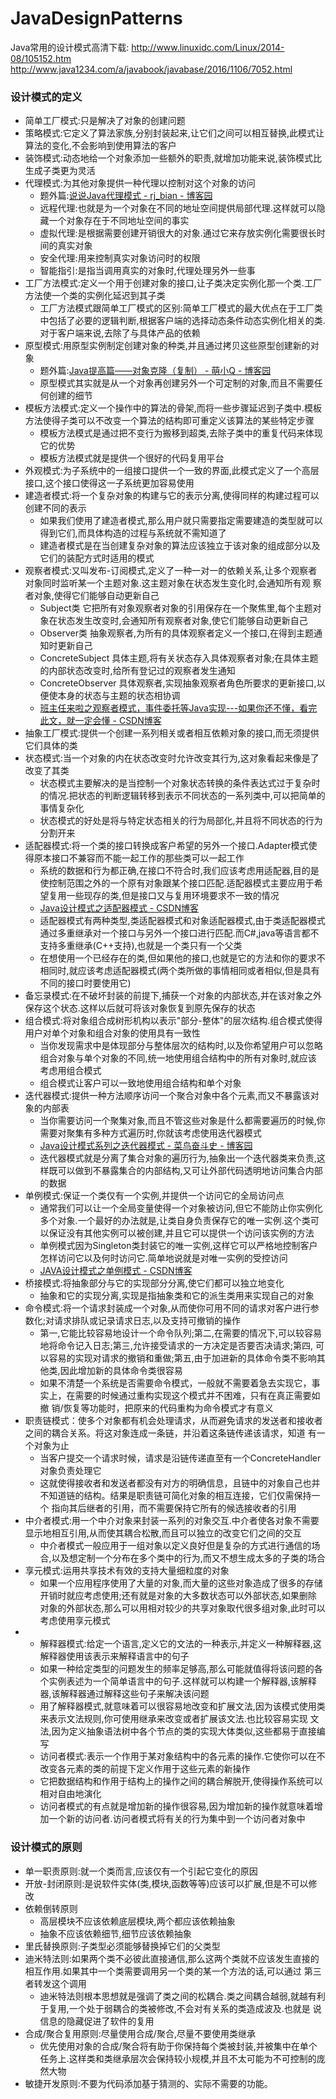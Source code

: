 # JavaDesignPatterns
Java常用的设计模式高清下载:
http://www.linuxidc.com/Linux/2014-08/105152.htm
http://www.java1234.com/a/javabook/javabase/2016/1106/7052.html


### 设计模式的定义
* 简单工厂模式:只是解决了对象的创建问题
* 策略模式:它定义了算法家族,分别封装起来,让它们之间可以相互替换,此模式让算法的变化,不会影响到使用算法的客户
* 装饰模式:动态地给一个对象添加一些额外的职责,就增加功能来说,装饰模式比生成子类更为灵活
* 代理模式:为其他对象提供一种代理以控制对这个对象的访问
   * 题外篇:[说说Java代理模式 - rj_bian - 博客园](https://www.cnblogs.com/chinajava/p/5880870.html) 
   * 远程代理:也就是为一个对象在不同的地址空间提供局部代理.这样就可以隐藏一个对象存在于不同地址空间的事实
   * 虚拟代理:是根据需要创建开销很大的对象.通过它来存放实例化需要很长时间的真实对象
   * 安全代理:用来控制真实对象访问时的权限
   * 智能指引:是指当调用真实的对象时,代理处理另外一些事
* 工厂方法模式:定义一个用于创建对象的接口,让子类决定实例化那一个类.工厂方法使一个类的实例化延迟到其子类
   * 工厂方法模式跟简单工厂模式的区别:简单工厂模式的最大优点在于工厂类中包括了必要的逻辑判断,根据客户端的选择动态条件动态实例化相关的类.
     对于客户端来说,去除了与具体产品的依赖
* 原型模式:用原型实例制定创建对象的种类,并且通过拷贝这些原型创建新的对象
   * 题外篇:[Java提高篇——对象克隆（复制） - 萌小Q - 博客园](https://www.cnblogs.com/Qian123/p/5710533.html)
   * 原型模式其实就是从一个对象再创建另外一个可定制的对象,而且不需要任何创建的细节 
* 模板方法模式:定义一个操作中的算法的骨架,而将一些步骤延迟到子类中.模板方法使得子类可以不改变一个算法的结构即可重定义该算法的某些特定步骤
   * 模板方法模式是通过把不变行为搬移到超类,去除子类中的重复代码来体现它的优势
   * 模板方法模式就是提供一个很好的代码复用平台
* 外观模式:为子系统中的一组接口提供一个一致的界面,此模式定义了一个高层接口,这个接口使得这一子系统更加容易使用
* 建造者模式:将一个复杂对象的构建与它的表示分离,使得同样的构建过程可以创建不同的表示
   * 如果我们使用了建造者模式,那么用户就只需要指定需要建造的类型就可以得到它们,而具体构造的过程与系统就不需知道了
   * 建造者模式是在当创建复杂对象的算法应该独立于该对象的组成部分以及它们的装配方式时适用的模式
* 观察者模式:又叫发布-订阅模式,定义了一种一对一的依赖关系,让多个观察者对象同时监听某一个主题对象.这主题对象在状态发生变化时,会通知所有观
  察者对象,使得它们能够自动更新自己
   * Subject类  它把所有对象观察者对象的引用保存在一个聚焦里,每个主题对象在状态发生改变时,会通知所有观察者对象,使它们能够自动更新自己
   * Observer类 抽象观察者,为所有的具体观察者定义一个接口,在得到主题通知时更新自己
   * ConcreteSubject 具体主题,将有关状态存入具体观察者对象;在具体主题的内部状态改变时,给所有登记过的观察者发生通知
   * ConcreteObserver 具体观察者,实现抽象观察者角色所要求的更新接口,以便使本身的状态与主题的状态相协调
   * [班主任来啦之观察者模式，事件委托等Java实现---如果你还不懂，看完此文，就一定会懂 - CSDN博客](http://blog.csdn.net/XIAXIA__/article/details/41803473) 
 * 抽象工厂模式:提供一个创建一系列相关或者相互依赖对象的接口,而无须提供它们具体的类
 * 状态模式:当一个对象的内在状态改变时允许改变其行为,这对象看起来像是了改变了其类
   * 状态模式主要解决的是当控制一个对象状态转换的条件表达式过于复杂时的情况.把状态的判断逻辑转移到表示不同状态的一系列类中,可以把简单的事情复杂化
   * 状态模式的好处是将与特定状态相关的行为局部化,并且将不同状态的行为分割开来
 * 适配器模式:将一个类的接口转换成客户希望的另外一个接口.Adapter模式使得原本接口不兼容而不能一起工作的那些类可以一起工作
   * 系统的数据和行为都正确,在接口不符合时,我们应该考虑用适配器,目的是使控制范围之外的一个原有对象跟某个接口匹配.适配器模式主要应用于希
     望复用一些现存的类,但是接口又与复用环境要求不一致的情况
   * [Java设计模式之适配器模式 - CSDN博客](http://blog.csdn.net/simplebam/article/details/78437774)
   * 适配器模式有两种类型,类适配器模式和对象适配器模式,由于类适配器模式通过多重继承对一个接口与另外一个接口进行匹配.而C#,java等语言都不
     支持多重继承(C++支持),也就是一个类只有一个父类
   * 在想使用一个已经存在的类,但如果他的接口,也就是它的方法和你的要求不相同时,就应该考虑适配器模式(两个类所做的事情相同或者相似,但是具有
     不同的接口时要使用它)
 * 备忘录模式:在不破坏封装的前提下,捕获一个对象的内部状态,并在该对象之外保存这个状态.这样以后就可将该对象恢复到原先保存的状态
 * 组合模式:将对象组合成树形机构以表示"部分-整体"的层次结构.组合模式使得用户对单个对象和组合对象的使用具有一致性
   * 当你发现需求中是体现部分与整体层次的结构时,以及你希望用户可以忽略组合对象与单个对象的不同,统一地使用组合结构中的所有对象时,就应该
     考虑用组合模式
   * 组合模式让客户可以一致地使用组合结构和单个对象
 * 迭代器模式:提供一种方法顺序访问一个聚合对象中各个元素,而又不暴露该对象的内部表
   * 当你需要访问一个聚集对象,而且不管这些对象是什么都需要遍历的时候,你需要对聚集有多种方式遍历时,你就该考虑使用迭代器模式
   * [Java设计模式系列之迭代器模式 - 菜鸟奋斗史 - 博客园]( https://www.cnblogs.com/ysw-go/p/5384516.html) 
   * 迭代器模式就是分离了集合对象的遍历行为,抽象出一个迭代器类来负责,这样既可以做到不暴露集合的内部结构,又可让外部代码透明地访问集合内部
     的数据
 * 单例模式:保证一个类仅有一个实例,并提供一个访问它的全局访问点
   * 通常我们可以让一个全局变量使得一个对象被访问,但它不能防止你实例化多个对象.一个最好的办法就是,让类自身负责保存它的唯一实例.这个类可
     以保证没有其他实例可以被创建,并且它可以提供一个访问该实例的方法
   * 单例模式因为Singleton类封装它的唯一实例,这样它可以严格地控制客户怎样访问它以及何时访问它.简单地说就是对唯一实例的受控访问
   * [JAVA设计模式之单例模式 - CSDN博客 ](http://blog.csdn.net/jason0539/article/details/23297037/)
 * 桥接模式:将抽象部分与它的实现部分分离,使它们都可以独立地变化
   * 抽象和它的实现分离,实现是指抽象类和它的派生类用来实现自己的对象
 * 命令模式:将一个请求封装成一个对象,从而使你可用不同的请求对客户进行参数化;对请求排队或记录请求日志,以及支持可撤销的操作
   * 第一,它能比较容易地设计一个命令队列;第二,在需要的情况下,可以较容易地将命令记入日志;第三,允许接受请求的一方决定是否要否决请求;第四,
     可以容易的实现对请求的撤销和重做;第五,由于加进新的具体命令类不影响其他类,因此增加新的具体命令类很容易
   * 如果不清楚一个系统是否需要命令模式，一般就不需要着急去实现它，事实上，在需要的时候通过重构实现这个模式并不困难，只有在真正需要如撤
     销/恢复等功能时，把原来的代码重构为命令模式才有意义
 * 职责链模式：使多个对象都有机会处理请求，从而避免请求的发送者和接收者之间的耦合关系。将这对象连成一条链，并沿着这条链传递该请求，知道
   有一个对象为止 
   * 当客户提交一个请求时候，请求是沿链传递直至有一个ConcreteHandler对象负责处理它
   * 这就使得接收者和发送者都没有对方的明确信息，且链中的对象自己也并不知道链的结构。结果是职责链可简化对象的相互连接，它们仅需保持一个
     指向其后继者的引用，而不需要保持它所有的候选接收者的引用
 * 中介者模式:用一个中介对象来封装一系列的对象交互.中介者使各对象不需要显示地相互引用,从而使其耦合松散,而且可以独立的改变它们之间的交互
   * 中介者模式一般应用于一组对象以定义良好但是复杂的方式进行通信的场合,以及想定制一个分布在多个类中的行为,而又不想生成太多的子类的场合
 * 享元模式:运用共享技术有效的支持大量细粒度的对象
    * 如果一个应用程序使用了大量的对象,而大量的这些对象造成了很多的存储开销时就应考虑使用;还有就是对象的大多数状态可以外部状态,如果删除
      对象的外部状态,那么可以用相对较少的共享对象取代很多组对象,此时可以考虑使用享元模式 
 * * 解释器模式:给定一个语言,定义它的文法的一种表示,并定义一种解释器,这解释器使用该表示来解释语言中的句子
    * 如果一种给定类型的问题发生的频率足够高,那么可能就值得将该问题的各个实例表述为一个简单语言中的句子.这样就可以构建一个解释器,该解释
      器,该解释器通过解释这些句子来解决该问题
    * 用了解释器模式,就意味着可以很容易地改变和扩展文法,因为该模式使用类来表示文法规则,你可使用继承来改变或者扩展该文法.也比较容易实现
      文法,因为定义抽象语法树中各个节点的类的实现大体类似,这些都易于直接编写
   * 访问者模式:表示一个作用于某对象结构中的各元素的操作.它使你可以在不改变各元素的类的前提下定义作用于这些元素的新操作
    * 它把数据结构和作用于结构上的操作之间的耦合解脱开,使得操作系统可以相对自由地演化
    * 访问者模式的有点就是增加新的操作很容易,因为增加新的操作就意味着增加一个新的访问者.访问者模式将有关的行为集中到一个访问者对象中
    
 


### 设计模式的原则
* 单一职责原则:就一个类而言,应该仅有一个引起它变化的原因
* 开放-封闭原则:是说软件实体(类,模块,函数等等)应该可以扩展,但是不可以修改
* 依赖倒转原则
  * 高层模块不应该依赖底层模块,两个都应该依赖抽象
  * 抽象不应该依赖细节,细节应该依赖抽象
* 里氏替换原则:子类型必须能够替换掉它们的父类型
* 迪米特法则:如果两个类不必彼此直接通信,那么这两个类就不应该发生直接的相互作用.如果其中一个类需要调用另一个类的某一个方法的话,可以通过
  第三者转发这个调用
   * 迪米特法则根本思想就是强调了类之间的松耦合.类之间耦合越弱,就越有利于复用,一个处于弱耦合的类被修改,不会对有关系的类造成波及.也就是
      说信息的隐藏促进了软件的复用
* 合成/聚合复用原则:尽量使用合成/聚合,尽量不要使用类继承
   * 优先使用对象的合成/聚合将有助于你保持每个类被封装,并被集中在单个任务上.这样类和类继承层次会保持较小规模,并且不太可能为不可控制的庞
     然大物
* 敏捷开发原则:不要为代码添加基于猜测的、实际不需要的功能。
       
   
